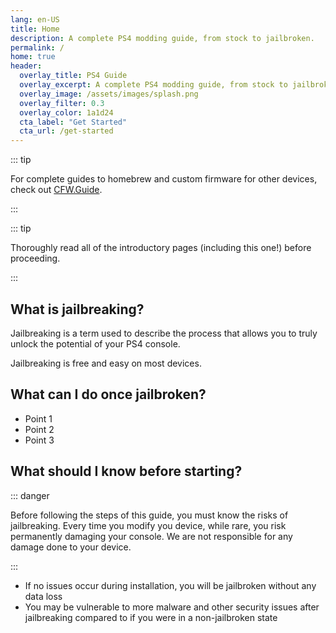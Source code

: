 ```yaml
---
lang: en-US
title: Home
description: A complete PS4 modding guide, from stock to jailbroken.
permalink: /
home: true
header:
  overlay_title: PS4 Guide
  overlay_excerpt: A complete PS4 modding guide, from stock to jailbroken.
  overlay_image: /assets/images/splash.png
  overlay_filter: 0.3
  overlay_color: 1a1d24
  cta_label: "Get Started"
  cta_url: /get-started
---
```


::: tip

For complete guides to homebrew and custom firmware for other devices, check out [CFW.Guide](https://cfw.guide).

:::

::: tip

Thoroughly read all of the introductory pages (including this one!) before proceeding.

:::

## What is jailbreaking?

Jailbreaking is a term used to describe the process that allows you to truly unlock the potential of your PS4 console.

Jailbreaking is free and easy on most devices.

## What can I do once jailbroken?

- Point 1
- Point 2
- Point 3

## What should I know before starting?

::: danger

Before following the steps of this guide, you must know the risks of jailbreaking. Every time you modify you device, while rare, you risk permanently damaging your console. We are not responsible for any damage done to your device.

:::

- If no issues occur during installation, you will be jailbroken without any data loss
- You may be vulnerable to more malware and other security issues after jailbreaking compared to if you were in a non-jailbroken state
